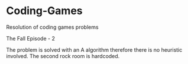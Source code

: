 # Coding-Games
Resolution of coding games problems

The Fall Episode - 2

The problem is solved with an A algorithm therefore there is no heuristic involved. The second rock room is hardcoded.
